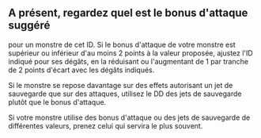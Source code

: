 ## A présent, regardez quel est le bonus d'attaque suggéré

pour un monstre de cet ID. Si le bonus d'attaque de votre
monstre est supérieur ou inférieur d'au moins 2 points à la
valeur proposée, ajustez l'ID indiqué pour ses dégâts, en
la réduisant ou l'augmentant de 1 par tranche de 2 points
d'écart avec les dégâts indiqués.

Si le monstre se repose davantage sur des effets
autorisant un jet de sauvegarde que sur des attaques, utilisez
le DD des jets de sauvegarde plutôt que le bonus d'attaque.

Si votre monstre utilise des bonus d'attaque ou des jets de
sauvegarde de différentes valeurs, prenez celui qui servira le
plus souvent.
